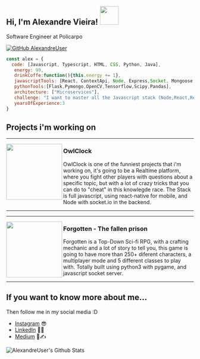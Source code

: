 <h2> Hi, I'm Alexandre Vieira! <img src="https://media.giphy.com/media/14u2xf1flRHgacyWu6/giphy.gif" width="50"></h2>

<p>Software Engineer at <a>Policarpo</a></p>
</em></p>

[![GitHub AlexandreUser](https://img.shields.io/github/followers/AlexandreUser?label=follow&style=social)](https://github.com/AlexandreUser)

```javascript
const alex = {
  code: [Javascript, Typescript, HTML, CSS, Python, Java],
   energy: 99,
   drinkCoffe:function(){this.energy += 1},
   javascriptTools: [React, ContextApi, Node, Express,Socket, Mongoose,Electron],
   pythonTools:[Flask,Pymongo,OpenCV,Tensorflow,Scipy,Pandas],
   architecture: ["Microservices"],
   challenge: "I want to master all the Javascript stack (Node,React,React-native,Electron)",
   yearsOfExperience:3
}
```

## Projects i'm working on

  ---
 
 <p>
  
  <img width="150"  align='left' src="https://i.imgur.com/unNyfCM.png">
</p>
 
### OwlClock

OwlClock is one of the funniest projects that i'm working on, it's going to be a Realtime platform, where you fight other players with questions about a specific topic, but with a lot of crazy tricks that you can do to "cheat" in this knowlegde race. The Stack is full javascript, using react-native for mobile, and Node with socket.io in the backend.

 ---
  ---
 
 <p>
  
  <img width="150"  align='left' src="https://i.imgur.com/1gxPpu7.png">
</p>
 
### Forgotten - The fallen prison
 
 
 Forgotten is a Top-Down Sci-fi RPG, with a crafting mechanic and a lot of story to tell you, this game is going to have more than 250+ diferent characters, a multiplayer mode and 5 different classes to play with. Totally built using python3 with pygame, and javascript socket server.

 ---
## If you want to know more about me...

Then follow me in my social media :D

- [Instagram](https://www.instagram.com/alexandrevieira862/) 😎
- [LinkedIn](https://www.linkedin.com/in/alexandre-vieira-souza-junior/) 👨💼
- [Medium](https://medium.com/@av.souza2018) 👨✍️

![AlexandreUser's Github Stats](https://github-readme-stats.vercel.app/api?username=AlexandreUser&show_icons=true)
